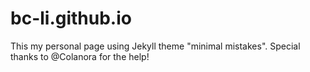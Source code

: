 # bc-li.github.io
This my personal page using Jekyll theme "minimal mistakes".
Special thanks to @Colanora for the help!